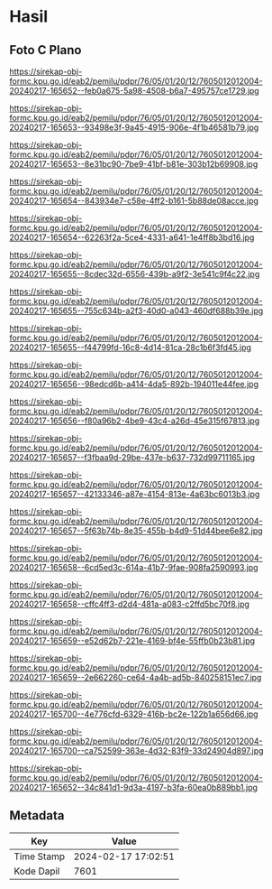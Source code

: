 # Hasil

## Foto C Plano

https://sirekap-obj-formc.kpu.go.id/eab2/pemilu/pdpr/76/05/01/20/12/7605012012004-20240217-165652--feb0a675-5a98-4508-b6a7-495757ce1729.jpg

https://sirekap-obj-formc.kpu.go.id/eab2/pemilu/pdpr/76/05/01/20/12/7605012012004-20240217-165653--93498e3f-9a45-4915-906e-4f1b46581b79.jpg

https://sirekap-obj-formc.kpu.go.id/eab2/pemilu/pdpr/76/05/01/20/12/7605012012004-20240217-165653--8e31bc90-7be9-41bf-b81e-303b12b69908.jpg

https://sirekap-obj-formc.kpu.go.id/eab2/pemilu/pdpr/76/05/01/20/12/7605012012004-20240217-165654--843934e7-c58e-4ff2-b161-5b88de08acce.jpg

https://sirekap-obj-formc.kpu.go.id/eab2/pemilu/pdpr/76/05/01/20/12/7605012012004-20240217-165654--62263f2a-5ce4-4331-a641-1e4ff8b3bd16.jpg

https://sirekap-obj-formc.kpu.go.id/eab2/pemilu/pdpr/76/05/01/20/12/7605012012004-20240217-165655--8cdec32d-6556-439b-a9f2-3e541c9f4c22.jpg

https://sirekap-obj-formc.kpu.go.id/eab2/pemilu/pdpr/76/05/01/20/12/7605012012004-20240217-165655--755c634b-a2f3-40d0-a043-460df688b39e.jpg

https://sirekap-obj-formc.kpu.go.id/eab2/pemilu/pdpr/76/05/01/20/12/7605012012004-20240217-165655--f44799fd-16c8-4d14-81ca-28c1b6f3fd45.jpg

https://sirekap-obj-formc.kpu.go.id/eab2/pemilu/pdpr/76/05/01/20/12/7605012012004-20240217-165656--98edcd6b-a414-4da5-892b-194011e44fee.jpg

https://sirekap-obj-formc.kpu.go.id/eab2/pemilu/pdpr/76/05/01/20/12/7605012012004-20240217-165656--f80a96b2-4be9-43c4-a26d-45e315f67813.jpg

https://sirekap-obj-formc.kpu.go.id/eab2/pemilu/pdpr/76/05/01/20/12/7605012012004-20240217-165657--f3fbaa9d-29be-437e-b637-732d99711165.jpg

https://sirekap-obj-formc.kpu.go.id/eab2/pemilu/pdpr/76/05/01/20/12/7605012012004-20240217-165657--42133346-a87e-4154-813e-4a63bc6013b3.jpg

https://sirekap-obj-formc.kpu.go.id/eab2/pemilu/pdpr/76/05/01/20/12/7605012012004-20240217-165657--5f63b74b-8e35-455b-b4d9-51d44bee6e82.jpg

https://sirekap-obj-formc.kpu.go.id/eab2/pemilu/pdpr/76/05/01/20/12/7605012012004-20240217-165658--6cd5ed3c-614a-41b7-9fae-908fa2590993.jpg

https://sirekap-obj-formc.kpu.go.id/eab2/pemilu/pdpr/76/05/01/20/12/7605012012004-20240217-165658--cffc4ff3-d2d4-481a-a083-c2ffd5bc70f8.jpg

https://sirekap-obj-formc.kpu.go.id/eab2/pemilu/pdpr/76/05/01/20/12/7605012012004-20240217-165659--e52d62b7-221e-4169-bf4e-55ffb0b23b81.jpg

https://sirekap-obj-formc.kpu.go.id/eab2/pemilu/pdpr/76/05/01/20/12/7605012012004-20240217-165659--2e662260-ce64-4a4b-ad5b-840258151ec7.jpg

https://sirekap-obj-formc.kpu.go.id/eab2/pemilu/pdpr/76/05/01/20/12/7605012012004-20240217-165700--4e776cfd-6329-416b-bc2e-122b1a656d66.jpg

https://sirekap-obj-formc.kpu.go.id/eab2/pemilu/pdpr/76/05/01/20/12/7605012012004-20240217-165700--ca752599-363e-4d32-83f9-33d24904d897.jpg

https://sirekap-obj-formc.kpu.go.id/eab2/pemilu/pdpr/76/05/01/20/12/7605012012004-20240217-165652--34c841d1-9d3a-4197-b3fa-60ea0b889bb1.jpg


## Metadata

| Key        | Value               |
| ---------- | ------------------- |
| Time Stamp | 2024-02-17 17:02:51 |
| Kode Dapil | 7601                |



